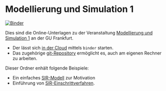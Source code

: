 # Modellierung und Simulation 1

[![Binder](https://mybinder.org/badge_logo.svg)](https://mybinder.org/v2/gh/msqc-goethe/modsim1/HEAD)



Dies sind die Online-Unterlagen zu der Veranstaltung 
[Modellierung und Simulation 1](https://gcsc.uni-frankfurt.de/simulation-and-modelling/lectures-courses) an der GU Frankfurt.

* Der lässt sich [in der Cloud](https://mybinder.org/v2/gh/msqc-goethe/modsim1/HEAD) mittels `binder` starten. 
* Das zugehörige [git-Repository](https://github.com/msqc-goethe/modsim1) ermöglicht es, auch am eigenen Rechner zu arbeiten.


Dieser Ordner enhält folgende Beispiele:

* Ein einfaches [SIR-Modell](beispiel01-warmup) zur Motivation 
* Einführung von [SIR-Einschrittverfahren](beispiel02-einschrittverfahren).
